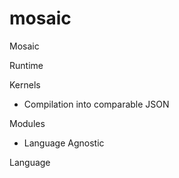 # mosaic

Mosaic

Runtime

Kernels
 - Compilation into comparable JSON

Modules
  - Language Agnostic

Language


